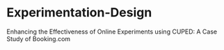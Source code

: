 # Experimentation-Design
Enhancing the Effectiveness of Online Experiments using CUPED: A Case Study of Booking.com
